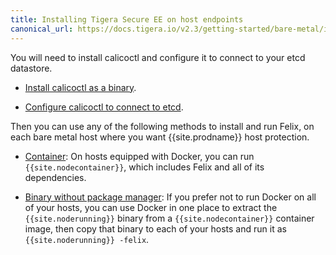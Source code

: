 ```yaml
---
title: Installing Tigera Secure EE on host endpoints
canonical_url: https://docs.tigera.io/v2.3/getting-started/bare-metal/installation/
---
```


You will need to install calicoctl and configure it to connect to your etcd datastore.

-  [Install calicoctl as a binary](/{{page.version}}/usage/calicoctl/install#installing-calicoctl-as-a-binary-on-a-single-host).

-  [Configure calicoctl to connect to etcd](/{{page.version}}/usage/calicoctl/configure/).

Then you can use any of the following methods to install and run Felix, on each bare metal
host where you want {{site.prodname}} host protection.

- [Container](container): On hosts equipped with Docker, you can run `{{site.nodecontainer}}`,
  which includes Felix and all of its dependencies.

- [Binary without package manager](binary): If you prefer not to run Docker on all of your
  hosts, you can use Docker in one place to extract the `{{site.noderunning}}` binary from a
  `{{site.nodecontainer}}` container image, then copy that binary to each of your hosts and
  run it as `{{site.noderunning}} -felix`.
